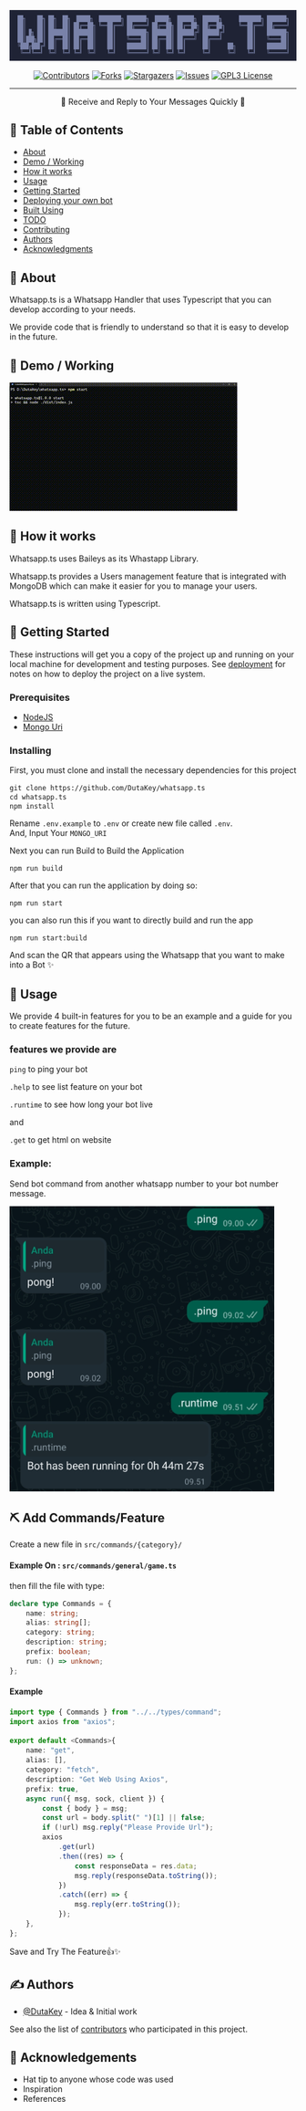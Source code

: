 <p align="center">
  <a href="" rel="noopener">
 <img src="./asset/banner.png" alt="Banner Logo"></a>
</p>

<div align="center">

[![Contributors][contributors-shield]][contributors-url]
[![Forks][forks-shield]][forks-url]
[![Stargazers][stars-shield]][stars-url]
[![Issues][issues-shield]][issues-url]
[![GPL3 License][license-shield]][license-url]

</div>

---

<p align="center"> 🤖 Receive and Reply to Your Messages Quickly 🚀
    <br> 
</p>

## 📝 Table of Contents

- [About](#about)
- [Demo / Working](#demo)
- [How it works](#working)
- [Usage](#usage)
- [Getting Started](#getting_started)
- [Deploying your own bot](#deployment)
- [Built Using](#built_using)
- [TODO](../TODO.md)
- [Contributing](../CONTRIBUTING.md)
- [Authors](#authors)
- [Acknowledgments](#acknowledgement)

## 🧐 About <a name = "about"></a>

<p>
  Whatsapp.ts is a Whatsapp Handler that uses Typescript that you can develop according to your needs.
</p>
<p>
  We provide code that is friendly to understand so that it is easy to develop in the future.
</p>

## 🎥 Demo / Working <a name = "demo"></a>

![Working](./asset/example.gif)

## 💭 How it works <a name = "working"></a>

Whatsapp.ts uses Baileys as its Whastapp Library.

Whatsapp.ts provides a Users management feature that is integrated with MongoDB which can make it easier for you to manage your users.

Whatsapp.ts is written using Typescript.

## 🏁 Getting Started <a name = "getting_started"></a>

These instructions will get you a copy of the project up and running on your local machine for development and testing purposes. See [deployment](#deployment) for notes on how to deploy the project on a live system.

### Prerequisites

- [NodeJS](https://nodejs.org/en/download)
- [Mongo Uri](https://www.mongodb.com/cloud/atlas)

### Installing

First, you must clone and install the necessary dependencies for this project

```
git clone https://github.com/DutaKey/whatsapp.ts
cd whatsapp.ts
npm install
```

Rename `.env.example` to `.env` or create new file called `.env`.<br />
And, Input Your `MONGO_URI`<br />

Next you can run Build to Build the Application

```
npm run build
```

After that you can run the application by doing so:

```
npm run start
```

you can also run this if you want to directly build and run the app

```
npm run start:build
```

And scan the QR that appears using the Whatsapp that you want to make into a Bot ✨

## 🎈 Usage <a name = "usage"></a>

We provide 4 built-in features for you to be an example and a guide for you to create features for the future.

### features we provide are

`ping` to ping your bot

`.help` to see list feature on your bot

`.runtime` to see how long your bot live

and

`.get` to get html on website

### Example:

Send bot command from another whatsapp number to your bot number message.

<img height=500 src="./asset//example-feature.jpg" alt="Banner Logo"></a>

## ⛏️ Add Commands/Feature <a name = "built_using"></a>

Create a new file in `src/commands/{category}/`

#### Example On : `src/commands/general/game.ts`

then fill the file with type:

```ts
declare type Commands = {
	name: string;
	alias: string[];
	category: string;
	description: string;
	prefix: boolean;
	run: () => unknown;
};
```

#### Example

```ts
import type { Commands } from "../../types/command";
import axios from "axios";

export default <Commands>{
	name: "get",
	alias: [],
	category: "fetch",
	description: "Get Web Using Axios",
	prefix: true,
	async run({ msg, sock, client }) {
		const { body } = msg;
		const url = body.split(" ")[1] || false;
		if (!url) msg.reply("Please Provide Url");
		axios
			.get(url)
			.then((res) => {
				const responseData = res.data;
				msg.reply(responseData.toString());
			})
			.catch((err) => {
				msg.reply(err.toString());
			});
	},
};
```

Save and Try The Feature👍✨

## ✍️ Authors <a name = "authors"></a>

- [@DutaKey](https://github.com/DutaKey) - Idea & Initial work

See also the list of [contributors](https://github.com/DutaKey/whatsapp.ts/contributors) who participated in this project.

## 🎉 Acknowledgements <a name = "acknowledgement"></a>

- Hat tip to anyone whose code was used
- Inspiration
- References

[contributors-shield]: https://img.shields.io/github/contributors/DutaKey/whatsapp.ts.svg?style=for-the-badge
[contributors-url]: https://github.com/DutaKey/whatsapp.ts/graphs/contributors
[forks-shield]: https://img.shields.io/github/forks/DutaKey/whatsapp.ts.svg?style=for-the-badge
[forks-url]: https://github.com/DutaKey/whatsapp.ts/network/members
[stars-shield]: https://img.shields.io/github/stars/DutaKey/whatsapp.ts.svg?style=for-the-badge
[stars-url]: https://github.com/DutaKey/whatsapp.ts/stargazers
[issues-shield]: https://img.shields.io/github/issues/DutaKey/whatsapp.ts.svg?style=for-the-badge
[issues-url]: https://github.com/DutaKey/whatsapp.ts/issues
[license-shield]: https://img.shields.io/github/license/DutaKey/whatsapp.ts.svg?style=for-the-badge
[license-url]: https://github.com/DutaKey/whatsapp.ts/blob/main/LICENSE

